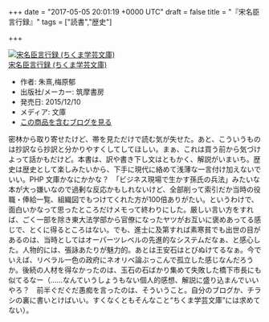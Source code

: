 
+++
date = "2017-05-05 20:01:19 +0000 UTC"
draft = false
title = "『宋名臣言行録』"
tags = ["読書","歴史"]

+++
<div class="hatena-asin-detail"><a href="http://www.amazon.co.jp/exec/obidos/ASIN/4480097120/bestylesnet-22/"><img src="https://images-fe.ssl-images-amazon.com/images/I/51yGstsxdfL._SL160_.jpg" class="hatena-asin-detail-image" alt="宋名臣言行録 (ちくま学芸文庫)" title="宋名臣言行録 (ちくま学芸文庫)"/></a><div class="hatena-asin-detail-info"><a href="http://www.amazon.co.jp/exec/obidos/ASIN/4480097120/bestylesnet-22/">宋名臣言行録 (ちくま学芸文庫)</a><ul><li><span class="hatena-asin-detail-label">作者:</span> 朱熹,梅原郁</li><li><span class="hatena-asin-detail-label">出版社/メーカー:</span> 筑摩書房</li><li><span class="hatena-asin-detail-label">発売日:</span> 2015/12/10</li><li><span class="hatena-asin-detail-label">メディア:</span> 文庫</li><li><a href="http://d.hatena.ne.jp/asin/4480097120/bestylesnet-22" target="_blank">この商品を含むブログを見る</a></li></ul></div><div class="hatena-asin-detail-foot"></div></div>密林から取り寄せたけど、帯を見ただけで読む気が失せた。あと、こういうものは抄訳なら抄訳と分かりやすくしてしてほしい。まぁ、これは買う前から気づけよって話かもだけど。本書は、訳や書き下し文はともかく、解説がいまいち。歴史は歴史として楽しみたいから、下手に現代に絡めて浅薄な一言付け加えないでいい。PHP 文庫かなにかかな？　「ビジネス現場で生かす孫氏の兵法」みたいな本が大っ嫌いなので過剰な反応かもしれないけど、全部削って索引だか当時の役職・俸給一覧、組織図でもつけてくれた方が100倍ありがたい。というわけで、面白いかなって思ったところだけメモって終わりにした。厳しい言い方をすれば、ごく一部を除き東大法学部から官僚になったヤツがお互いに褒めあってる感じで、とくに得るところはない。でも、進士に及第すれば素寒貧でも出世の目があるのは、当時としてはオーパーツレベルの先進的なシステムだなぁ、と感心した。人物的には、張詠あたりが魅力的。あとは王安石はとびぬけてるなぁ。今でいえば、リベラル一色の政府にネオリベ論ぶっこんで孤立した感じなんだろうか。後続の人材を得なかったのは、玉石の石ばかり集めて失敗した橋下市長にも似てるなー（……なんていうしょうもない個人的感想、解説に盛り込まんでいいやろ？　前半ぐだぐだ愚痴を言ったのは、そういうこと。自分のブログか、チラシの裏に書いとけばいい。すくなくともそんなこと“ちくま学芸文庫”には求めてない）。



